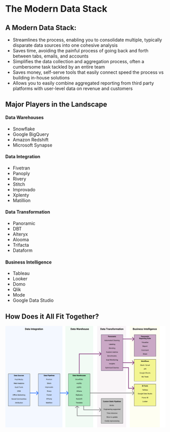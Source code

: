 # The Modern Data Stack

## A Modern Data Stack:

* Streamlines the process, enabling you to consolidate multiple, typically disparate data sources into one cohesive analysis
* Saves time, avoiding the painful process of going back and forth between tabs, emails, and accounts
* Simplifies the data collection and aggregation process, often a cumbersome task tackled by an entire team
* Saves money, self-serve tools that easily connect speed the process vs building in-house solutions
* Allows you to easily combine aggregated reporting from third party platforms with user-level data on revenue and customers

## **Major Players in the Landscape**

#### Data Warehouses

* Snowflake
* Google BigQuery
* Amazon Redshift
* Microsoft Synapse

#### Data Integration

* Fivetran
* Panoply
* Rivery
* Stitch
* Improvado
* Xplenty
* Matillion

#### Data Transformation

* Panoramic
* DBT
* Alteryx
* Alooma
* Trifacta
* Dataform

#### Business Intelligence

* Tableau
* Looker
* Domo
* Qlik
* Mode
* Google Data Studio

## **How Does it All Fit Together?**

![The Modern Data Stack](.gitbook/assets/group-14-2x%20%281%29.png)

